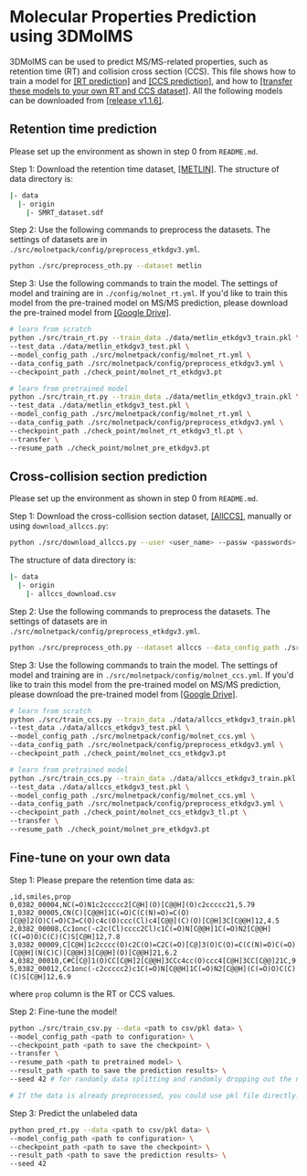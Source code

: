 # Molecular Properties Prediction using 3DMolMS

3DMolMS can be used to predict MS/MS-related properties, such as retention time (RT) and collision cross section (CCS). This file shows how to train a model for [[RT prediction]](#retention-time-prediction) and [[CCS prediction]](#cross-collision-section-prediction), and how to [[transfer these models to your own RT and CCS dataset]](#fine-tune-on-your-own-data). All the following models can be downloaded from [[release v1.1.6]](https://github.com/JosieHong/3DMolMS/releases/tag/v1.1.6). 

## Retention time prediction

Please set up the environment as shown in step 0 from `README.md`. 

Step 1: Download the retention time dataset, [[METLIN]](https://figshare.com/articles/dataset/The_METLIN_small_molecule_dataset_for_machine_learning-based_retention_time_prediction/8038913?file=18130625). The structure of data directory is: 

```bash
|- data
  |- origin
    |- SMRT_dataset.sdf
```

Step 2: Use the following commands to preprocess the datasets. The settings of datasets are in `./src/molnetpack/config/preprocess_etkdgv3.yml`. 

```bash
python ./src/preprocess_oth.py --dataset metlin 
```

Step 3: Use the following commands to train the model. The settings of model and training are in `./config/molnet_rt.yml`. If you'd like to train this model from the pre-trained model on MS/MS prediction, please download the pre-trained model from [[Google Drive]](https://drive.google.com/drive/folders/1fWx3d8vCPQi-U-obJ3kVL3XiRh75x5Ce?usp=drive_link). 

```bash
# learn from scratch
python ./src/train_rt.py --train_data ./data/metlin_etkdgv3_train.pkl \
--test_data ./data/metlin_etkdgv3_test.pkl \
--model_config_path ./src/molnetpack/config/molnet_rt.yml \
--data_config_path ./src/molnetpack/config/preprocess_etkdgv3.yml \
--checkpoint_path ./check_point/molnet_rt_etkdgv3.pt

# learn from pretrained model
python ./src/train_rt.py --train_data ./data/metlin_etkdgv3_train.pkl \
--test_data ./data/metlin_etkdgv3_test.pkl \
--model_config_path ./src/molnetpack/config/molnet_rt.yml \
--data_config_path ./src/molnetpack/config/preprocess_etkdgv3.yml \
--checkpoint_path ./check_point/molnet_rt_etkdgv3_tl.pt \
--transfer \
--resume_path ./check_point/molnet_pre_etkdgv3.pt 
```



## Cross-collision section prediction

Please set up the environment as shown in step 0 from `README.md`. 

Step 1: Download the cross-collision section dataset, [[AllCCS]](http://allccs.zhulab.cn/), manually or using `download_allccs.py`:

```bash
python ./src/download_allccs.py --user <user_name> --passw <passwords> --output ./data/origin/allccs_download.csv
```

The structure of data directory is: 

```bash
|- data
  |- origin
    |- allccs_download.csv
```

Step 2: Use the following commands to preprocess the datasets. The settings of datasets are in `./src/molnetpack/config/preprocess_etkdgv3.yml`. 

```bash
python ./src/preprocess_oth.py --dataset allccs --data_config_path ./src/molnetpack/config/preprocess_etkdgv3.yml
```

Step 3: Use the following commands to train the model. The settings of model and training are in `./src/molnetpack/config/molnet_ccs.yml`. If you'd like to train this model from the pre-trained model on MS/MS prediction, please download the pre-trained model from [[Google Drive]](https://drive.google.com/drive/folders/1fWx3d8vCPQi-U-obJ3kVL3XiRh75x5Ce?usp=drive_link). 

```bash
# learn from scratch
python ./src/train_ccs.py --train_data ./data/allccs_etkdgv3_train.pkl \
--test_data ./data/allccs_etkdgv3_test.pkl \
--model_config_path ./src/molnetpack/config/molnet_ccs.yml \
--data_config_path ./src/molnetpack/config/preprocess_etkdgv3.yml \
--checkpoint_path ./check_point/molnet_ccs_etkdgv3.pt 

# learn from pretrained model
python ./src/train_ccs.py --train_data ./data/allccs_etkdgv3_train.pkl \
--test_data ./data/allccs_etkdgv3_test.pkl \
--model_config_path ./src/molnetpack/config/molnet_ccs.yml \
--data_config_path ./src/molnetpack/config/preprocess_etkdgv3.yml \
--checkpoint_path ./check_point/molnet_ccs_etkdgv3_tl.pt \
--transfer \
--resume_path ./check_point/molnet_pre_etkdgv3.pt 
```

## Fine-tune on your own data

Step 1: Please prepare the retention time data as: 
```csv
,id,smiles,prop
0,0382_00004,NC(=O)N1c2ccccc2[C@H](O)[C@@H](O)c2ccccc21,5.79
1,0382_00005,CN(C)[C@@H]1C(=O)C(C(N)=O)=C(O)[C@@]2(O)C(=O)C3=C(O)c4c(O)ccc(Cl)c4[C@@](C)(O)[C@H]3C[C@@H]12,4.5
2,0382_00008,Cc1onc(-c2c(Cl)cccc2Cl)c1C(=O)N[C@@H]1C(=O)N2[C@@H](C(=O)O)C(C)(C)S[C@H]12,7.8
3,0382_00009,C[C@H]1c2cccc(O)c2C(O)=C2C(=O)[C@]3(O)C(O)=C(C(N)=O)C(=O)[C@@H](N(C)C)[C@@H]3[C@@H](O)[C@@H]21,6.2
4,0382_00010,C#C[C@]1(O)CC[C@H]2[C@@H]3CCc4cc(O)ccc4[C@H]3CC[C@@]21C,9.46
5,0382_00012,Cc1onc(-c2ccccc2)c1C(=O)N[C@@H]1C(=O)N2[C@@H](C(=O)O)C(C)(C)S[C@H]12,6.9
```
where `prop` column is the RT or CCS values. 

Step 2: Fine-tune the model!

```bash
python ./src/train_csv.py --data <path to csv/pkl data> \ 
--model_config_path <path to configuration> \
--checkpoint_path <path to save the checkpoint> \
--transfer \
--resume_path <path to pretrained model> \
--result_path <path to save the prediction results> \
--seed 42 # for randomly data splitting and randomly dropping out the neurons in the model

# If the data is already preprocessed, you could use pkl file directly.
```

Step 3: Predict the unlabeled data

```bash
python pred_rt.py --data <path to csv/pkl data> \
--model_config_path <path to configuration> \
--checkpoint_path <path to save the checkpoint> \
--result_path <path to save the prediction results> \
--seed 42
```
